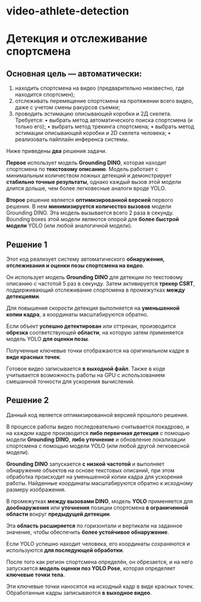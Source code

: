 # video-athlete-detection

# Детекция и отслеживание спортсмена
## Основная цель — автоматически:
1. находить спортсмена на видео (предварительно неизвестно, где находится спортсмен);
2. отслеживать перемещение спортсмена на протяжении всего видео, даже с учетом смены ракурсов
съемки;
3. проводить эстимацию описывающей коробки и 2Д скелета.
Требуется:
• выбрать метод автоматического поиска спортсмена (и только его);
• выбрать метод трекинга спортсмена;
• выбрать метод эстимации описывающей коробки и 2D скелета человека;
• реализовать пайплайн инференса системы.

Ниже приведены **два** решения задачи.

**Первое** использует модель **Grounding DINO**, которая находит спортсмена по **текстовому описанию**. Модель работает с минимальным количеством ложных детекций и демонстрирует **стабильно точные результаты**, однако каждый вызов этой модели длится дольше, чем более легковесные аналоги вроде YOLO.

**Второе** решение является **оптимизированной версией** первого решения. В нем **минимизируется количество вызовов** модели Grounding DINO. Эта модель вызывается всего 2 раза в секунду. Bounding boxes этой модели являются опорой для **более быстрой модели** YOLO (или любой аналогичной модели).

## Решение 1
Этот код реализует систему автоматического **обнаружения, отслеживания и оценки позы спортсмена на видео**.

Он использует модель **Grounding DINO** для детекции по текстовому описанию с частотой 5 раз в секунду.
Затем активируется **трекер CSRT**, поддерживающий отслеживание спортсмена в промежутках **между детекциями**.

Для повышения скорости детекция выполняется на **уменьшенной копии кадра**, а координаты масштабируются обратно.

Если объект **успешно детектирован** или оттрекан, производится **обрезка** соответствующей **области**, на которую затем применяется модель YOLO **для оценки позы**.

Полученные ключевые точки отображаются на оригинальном кадре в **виде красных точек**.

Готовое видео записывается **в выходной файл**. Также в коде учитывается возможность работы на GPU с использованием смешанной точности для ускорения вычислений.

## Решение 2
Данный код является оптимизированной версией прошлого решения. 

В процессе работы видео последовательно считывается покадрово, и на каждом кадре производится **либо первичная детекция** с помощью модели **Grounding DINO**, **либо уточнение** и обновление локализации спортсмена с помощью модели YOLO (или любой другой легковесной модели).

**Grounding DINO** запускается **с низкой частотой** и выполняет обнаружение объектов на основе текстовых описаний, при этом обработка происходит на уменьшенной копии кадра для ускорения работы. Найденные координаты масштабируются обратно к исходному размеру изображения.

В промежутках **между вызовами DINO**, модель **YOLO** применяется для **дообнаружения** или **уточнения** позиции спортсмена **в ограниченной области** вокруг **предыдущей детекции**.

Эта **область расширяется** по горизонтали и вертикали на заданное значение, чтобы обеспечить **более устойчивое обнаружение**.

Если YOLO успешно находит человека, его координаты сохраняются и используются **для последующей обработки**.

После того как регион спортсмена определён, он обрезается, и на него запускается **модель оценки поз YOLO Pose**, которая определяет **ключевые точки тела**.

Эти ключевые точки наносятся на исходный кадр в виде красных точек. Обработанные кадры записываются **в выходное видео**.
